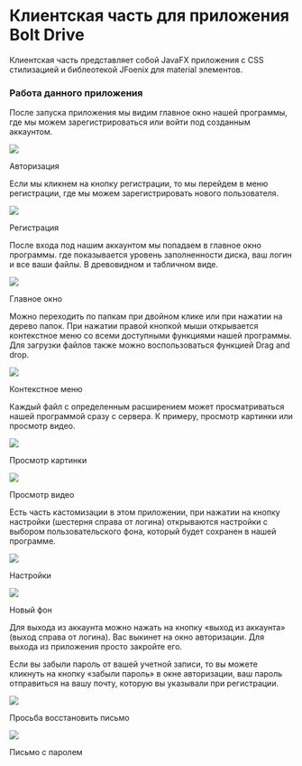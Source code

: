 # Клиентская часть для приложения Bolt Drive

Клиентская часть представляет собой JavaFX приложения с CSS стилизацией и библеотекой JFoenix для material элементов.

### Работа данного приложения

После запуска приложения мы видим главное окно нашей программы, где мы можем зарегистрироваться или войти под созданным аккаунтом.

![](https://sun9-52.userapi.com/FqwkIF7HkVqw6v7gKAGBbNW7xhvvsouHApJ77w/j3wYn4yAYWk.jpg)

Авторизация

Если мы кликнем на кнопку регистрации, то мы перейдем в меню регистрации, где мы можем зарегистрировать нового пользователя.

![](https://sun9-25.userapi.com/hrTnt6loGaWy7IjnD-yj7f_JC7lEi8Vdt_RMBw/ygDIH2ytsNU.jpg)

Регистрация

После входа под нашим аккаунтом мы попадаем в главное окно программы. где показывается уровень заполненности диска, ваш логин и все ваши файлы. В древовидном и табличном виде.

![](https://sun9-64.userapi.com/U-5BRoyZ-8oCuLPRSWfunbdPADlE6hpGqZ0x8A/yddvXtUOYEg.jpg)

Главное окно

Можно переходить по папкам при двойном клике или при нажатии на дерево папок. При нажатии правой кнопкой мыши открывается контекстное меню со всеми доступными функциями нашей программы. Для загрузки файлов также можно воспользоваться функцией Drag and drop.

![](https://sun9-38.userapi.com/-3emflPG3a1VzWp0v_29w8_Q-2Q24eUmKMQlaw/Q6fhD-qfc3Y.jpg)

Контекстное меню

Каждый файл с определенным расширением может просматриваться нашей программой сразу с сервера. К примеру, просмотр картинки или просмотр видео.

![](https://sun9-72.userapi.com/luQfZ14Rs0RQgqZIGmRzrRHNn-wYNk7S0n41KA/cHhNdbxG9H0.jpg)

Просмотр картинки

![](https://sun9-10.userapi.com/v7HMdu3HFZXv-iBEyUXjsj03xA5o17ix4bDwxg/JcvMdSVtdKc.jpg)

Просмотр видео

Есть часть кастомизации в этом приложении, при нажатии на кнопку настройки (шестерня справа от логина) открываются настройки с выбором пользовательского фона, который будет сохранен в нашей программе.

![](https://sun9-66.userapi.com/iez-6I6RuPpRNX_28jkN_7Y7NJ58gJ5dJs2q0A/upPocw_Aq80.jpg)

Настройки

![](https://sun9-19.userapi.com/Ow1Ptj-gjtGwg-kmVmDlPkEBwybXC468fE0SGA/k5EJPMC7aHI.jpg)

Новый фон

Для выхода из аккаунта можно нажать на кнопку «выход из аккаунта» (выход справа от логина). Вас выкинет на окно авторизации. Для выхода из приложения просто закройте его.

Если вы забыли пароль от вашей учетной записи, то вы можете кликнуть на кнопку «забыли пароль» в окне авторизации, ваш пароль отправиться на вашу почту, которую вы указывали при регистрации.

![](https://sun9-33.userapi.com/RmZ2CVgtU_Xl3ZGfimGCFwDvyTjeGzmhQnf1Sw/JybUWJ6Nzek.jpg)

Просьба восстановить письмо

![](https://sun9-6.userapi.com/j3chH-QWScJT6mNIGm5ld_BQTvr5MFE6X8TMFw/UzAw823CiFw.jpg)

Письмо с паролем
